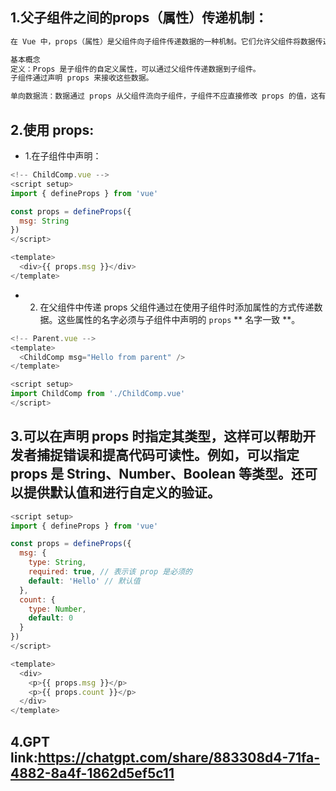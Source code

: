 ## 1.父子组件之间的props（属性）传递机制：
```js
在 Vue 中，props（属性）是父组件向子组件传递数据的一种机制。它们允许父组件将数据传递给子组件，从而使得组件之间能够共享和传递信息。

基本概念
定义：Props 是子组件的自定义属性，可以通过父组件传递数据到子组件。
子组件通过声明 props 来接收这些数据。

单向数据流：数据通过 props 从父组件流向子组件，子组件不应直接修改 props 的值，这有助于保持数据的单向流动和组件的独立性。如果需要修改，可以在子组件内部使用计算属性或数据副本。
```
## 2.使用 props:
- 1.在子组件中声明：
```js
<!-- ChildComp.vue -->
<script setup>
import { defineProps } from 'vue'

const props = defineProps({
  msg: String
})
</script>

<template>
  <div>{{ props.msg }}</div>
</template>
```
- 2. 在父组件中传递 props
父组件通过在使用子组件时添加属性的方式传递数据。这些属性的名字必须与子组件中声明的 `props` ** 名字一致 **。
```js
<!-- Parent.vue -->
<template>
  <ChildComp msg="Hello from parent" />
</template>

<script setup>
import ChildComp from './ChildComp.vue'
</script>
```
## 3.可以在声明 props 时指定其类型，这样可以帮助开发者捕捉错误和提高代码可读性。例如，可以指定 props 是 String、Number、Boolean 等类型。还可以提供默认值和进行自定义的验证。
```js
<script setup>
import { defineProps } from 'vue'

const props = defineProps({
  msg: {
    type: String,
    required: true, // 表示该 prop 是必须的
    default: 'Hello' // 默认值
  },
  count: {
    type: Number,
    default: 0
  }
})
</script>

<template>
  <div>
    <p>{{ props.msg }}</p>
    <p>{{ props.count }}</p>
  </div>
</template>
```
## 4.GPT link:https://chatgpt.com/share/883308d4-71fa-4882-8a4f-1862d5ef5c11